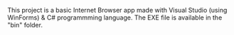 This project is a basic Internet Browser app made with Visual Studio (using WinForms) & C# programmming language. The EXE file is available in the "bin" folder.
